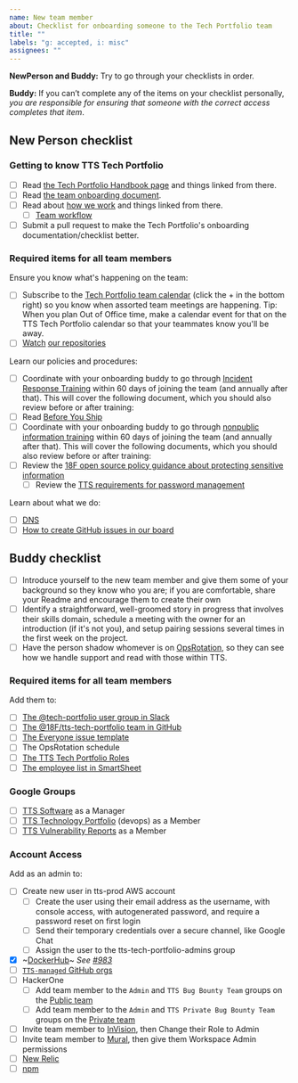 ```yaml
---
name: New team member
about: Checklist for onboarding someone to the Tech Portfolio team
title: ""
labels: "g: accepted, i: misc"
assignees: ""
---
```


**NewPerson and Buddy:** Try to go through your checklists in order.

**Buddy:** If you can’t complete any of the items on your checklist personally, _you are responsible for ensuring that someone with the correct access completes that item_.

## New Person checklist

### Getting to know TTS Tech Portfolio

- [ ] Read [the Tech Portfolio Handbook page](https://handbook.tts.gsa.gov/tech-portfolio/) and things linked from there.
- [ ] Read [the team onboarding document](https://github.com/18F/tts-tech-portfolio/blob/main/how_we_work/onboarding.md).
- [ ] Read about [how we work](https://github.com/18F/tts-tech-portfolio/tree/main/how_we_work#readme) and things linked from there.
  - [ ] [Team workflow](https://github.com/18F/tts-tech-portfolio/blob/main/how_we_work/workflow.md)
- [ ] Submit a pull request to make the Tech Portfolio's onboarding documentation/checklist better.

### Required items for all team members

Ensure you know what's happening on the team:

- [ ] Subscribe to the [Tech Portfolio team calendar](https://calendar.google.com/calendar?cid=Z3NhLmdvdl82aDI5YnF1ZGx0NGVoZTVzOWswOGlmdGZxMEBncm91cC5jYWxlbmRhci5nb29nbGUuY29t) (click the + in the bottom right) so you know when assorted team meetings are happening. Tip: When you plan Out of Office time, make a calendar event for that on the TTS Tech Portfolio calendar so that your teammates know you'll be away.
- [ ] [Watch](https://docs.github.com/en/github/managing-subscriptions-and-notifications-on-github/viewing-your-subscriptions#configuring-your-watch-settings-for-an-individual-repository) [our repositories](https://github.com/18F/tts-tech-portfolio/blob/main/how_we_work/github.md)

Learn our policies and procedures:

- [ ] Coordinate with your onboarding buddy to go through [Incident Response Training](https://docs.google.com/presentation/d/1AZjQE8zBzMRWZIFUuJPkJLted1ykGtALrLPoPRx5Vls/edit#slide=id.p) within 60 days of joining the team (and annually after that). This will cover the following document, which you should also review before or after training:
- [ ] Read [Before You Ship](https://before-you-ship.18f.gov/)
- [ ] Coordinate with your onboarding buddy to go through [nonpublic information training](https://docs.google.com/presentation/d/1rXSZZ0t0kadsoP1EMJoM0T7ROkGD3Pr5wojWnf2GksI/edit) within 60 days of joining the team (and annually after that). This will cover the following documents, which you should also review before or after training:
- [ ] Review the [18F open source policy guidance about protecting sensitive information](https://github.com/18F/open-source-policy/blob/master/practice.md#protecting-sensitive-information)
  - [ ] Review the [TTS requirements for password management](https://handbook.tts.gsa.gov/password-requirements/)

Learn about what we do:

- [ ] [DNS](https://github.com/18F/dns)
- [ ] [How to create GitHub issues in our board](https://docs.google.com/presentation/d/1q8aCGgzBfP9B8yJrMHfavTwAYPupgdT94ktGPsHzjVU/edit)

## Buddy checklist

- [ ] Introduce yourself to the new team member and give them some of your background so they know who you are; if you are comfortable, share your Readme and encourage them to create their own
- [ ] Identify a straightforward, well-groomed story in progress that involves their skills domain, schedule a meeting with the owner for an introduction (if it's not you), and setup pairing sessions several times in the first week on the project.
- [ ] Have the person shadow whomever is on [OpsRotation](https://github.com/18F/tts-tech-portfolio/blob/main/how_we_work/ops_rotation.md), so they can see how we handle support and read with those within TTS.

### Required items for all team members

Add them to:

- [ ] [The @tech-portfolio user group in Slack](https://get.slack.help/hc/en-us/articles/212906697-User-Groups#edit-a-user-group)
- [ ] [The @18F/tts-tech-portfolio team in GitHub](https://github.com/orgs/18F/teams/tts-tech-portfolio/members)
- [ ] [The Everyone issue template](https://github.com/18F/tts-tech-portfolio/blob/main/.github/ISSUE_TEMPLATE/everyone.md)
- [ ] The OpsRotation schedule
- [ ] [The TTS Tech Portfolio Roles](https://github.com/18F/tts-tech-portfolio/blob/main/how_we_work/roles.md)
- [ ] [The employee list in SmartSheet](https://app.smartsheet.com/sheets/Q2CgG9V897x8rRmv8XhGGjrhFRxVVqgVx5hCmW41?view=grid)

### Google Groups

- [ ] [TTS Software](https://groups.google.com/a/gsa.gov/forum/#!managemembers/tts-software/add) as a Manager
- [ ] [TTS Technology Portfolio](https://groups.google.com/a/gsa.gov/forum/#!managemembers/devops/add) (devops) as a Member
- [ ] [TTS Vulnerability Reports](https://groups.google.com/a/gsa.gov/forum/#!managemembers/tts-vulnerability-reports/add) as a Member

### Account Access

Add as an admin to:

- [ ] Create new user in tts-prod AWS account
  - [ ] Create the user using their email address as the username, with console access, with autogenerated password, and require a password reset on first login
  - [ ] Send their temporary credentials over a secure channel, like Google Chat
  - [ ] Assign the user to the tts-tech-portfolio-admins group
- [x] ~[DockerHub](https://hub.docker.com/orgs/18fgsa)~ _See [#983](https://github.com/18F/tts-tech-portfolio/issues/983#issuecomment-809516800)_
- [ ] [`TTS-managed` GitHub orgs](https://handbook.tts.gsa.gov/github/#organizations)
- [ ] HackerOne
  - [ ] Add team member to the `Admin` and `TTS Bug Bounty Team` groups on the [Public team](https://hackerone.com/tts/team_members) 
  - [ ] Add team member to the `Admin` and `TTS Private Bug Bounty Team` groups on the [Private team](https://hackerone.com/tts-private/team_members)
- [ ] Invite team member to [InVision](https://gsa.invisionapp.com/teams/people/members), then Change their Role to Admin
- [ ] Invite team member to [Mural](https://app.mural.co/t/gsa6/settings/members), then give them Workspace Admin permissions
- [ ] [New Relic](https://account.newrelic.com/accounts/562946/users)
- [ ] [npm](https://www.npmjs.com/settings/18f/members)
